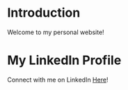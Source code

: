 # Introduction
Welcome to my personal website!

# My LinkedIn Profile
Connect with me on LinkedIn [Here](https://www.linkedin.com/in/jinwei-ang/)!
